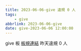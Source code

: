 ```yaml
---
title: 2023-06-06-give 違規 0 人
tags:
    - give
abbrlink: 2023-06-06-give
date: give-2023-06-06 12:00:00
---
```

give 板 [板規連結](https://www.ptt.cc/bbs/give/M.1612495900.A.C32.html)
昨天違規 0 人
